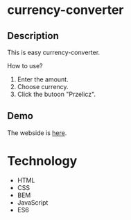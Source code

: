 # currency-converter

## **Description** 
This is easy currency-converter.

How to use?
1. Enter the amount.
2. Choose currency.
4. Click the butoon "Przelicz".

## Demo 

The webside is [here](https://joannaszlaska.github.io/currency-converter/).

# Technology
- HTML
- CSS
- BEM
- JavaScript
- ES6
